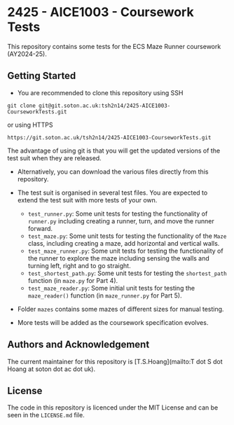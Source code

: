# 2425 - AICE1003 - Coursework Tests
This repository contains some tests for the ECS Maze Runner coursework (AY2024-25).

## Getting Started
- You are recommended to clone this repository using SSH
```
git clone git@git.soton.ac.uk:tsh2n14/2425-AICE1003-CourseworkTests.git
```
or using HTTPS
```
https://git.soton.ac.uk/tsh2n14/2425-AICE1003-CourseworkTests.git
```
The advantage of using git is that you will get the updated versions of the test
suit when they are released.

- Alternatively, you can download the various files directly from this repository.

- The test suit is organised in several test files. You are expected to extend
the test suit with more tests of your own.
  
  - `test_runner.py`: Some unit tests for testing the functionality of 
    `runner.py` including creating a runner, turn, and move the runner forward.
  - `test_maze.py`: Some unit tests for testing the functionality of the `Maze`
    class, including creating a maze, add horizontal and vertical walls.
  - `test_maze_runner.py`: Some unit tests for testing the functionality of the
    runner to explore the maze including sensing the walls and turning left,
    right and to go straight.
  - `test_shortest_path.py`: Some unit tests for testing the `shortest_path`
    function (in `maze.py` for Part 4).
  - `test_maze_reader.py`: Some initial unit tests for testing the
    `maze_reader()` function (in `maze_runner.py` for Part 5).

- Folder `mazes` contains some mazes of different sizes for manual testing.

- More tests will be added as the coursework specification evolves.

## Authors and Acknowledgement
The current maintainer for this repository is
[T.S.Hoang](mailto:T dot S dot Hoang at soton dot ac dot uk).

## License
The code in this repository is licenced under the MIT License and can be seen in
the `LICENSE.md` file.
